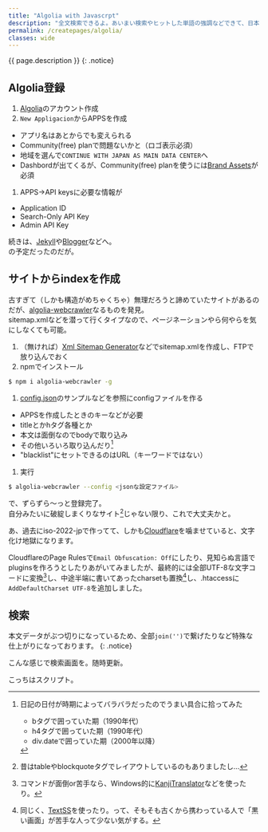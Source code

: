 ```yaml
---
title: "Algolia with Javascrpt"
description: "全文検索できるよ。あいまい検索やヒットした単語の強調などできて、日本語もOKだったり。"
permalink: /createpages/algolia/
classes: wide
---
```

{{ page.description }}
{: .notice}

## Algolia登録

1. [Algolia](https://www.algolia.com/)のアカウント作成
1. `New Appligacion`からAPPSを作成
  + アプリ名はあとからでも変えられる
  + Community(free) planで問題ないかと（ロゴ表示必須）
   + 地域を選んで`CONTINUE WITH JAPAN AS MAIN DATA CENTER`へ
  + Dashbordが出てくるが、Community(free) planを使うには[Brand Assets](https://www.algolia.com/press#resources)が必須
1. APPS→API keysに必要な情報が
  + Application ID
  + Search-Only API Key
  + Admin API Key

続きは、[Jekyll](/githubpages/algolia-github/)や[Blogger](/sitesystem/blogger/)などへ。  
の予定だったのだが。

## サイトからindexを作成

古すぎて（しかも構造がめちゃくちゃ）無理だろうと諦めていたサイトがあるのだが、[algolia-webcrawler](https://www.npmjs.com/package/algolia-webcrawler)なるものを発見。  
sitemap.xmlなどを潜って行くタイプなので、ページネーションやら何やらを気にしなくても可能。

1. （無ければ）[Xml Sitemap Generator](https://xmlsitemapgenerator.org/)などでsitemap.xmlを作成し、FTPで放り込んでおく
1. npmでインストール
```sh
$ npm i algolia-webcrawler -g
```

1. [config.json](https://github.com/DeuxHuitHuit/algolia-webcrawler/blob/master/config.json)のサンプルなどを参照にconfigファイルを作る
<script src="https://gist.github.com/laureltreetop/9d0e2202717e7c5a8d0d746c44275c34.js"></script>
  + APPSを作成したときのキーなどが必要
  + titleとかhタグ各種とか
  + 本文は面倒なのでbodyで取り込み
  + その他いろいろ取り込んだり[^date]
  + "blacklist"にセットできるのはURL（キーワードではない）

1. 実行
```sh
$ algolia-webcrawler --config <jsonな設定ファイル>
```

で、ずらずら～っと登録完了。  
自分みたいに破綻しまくりなサイト[^table]じゃない限り、これで大丈夫かと。

[^date]:日記の日付が時期によってバラバラだったのでうまい具合に拾ってみた
    + bタグで囲っていた期（1990年代）
    + h4タグで囲っていた期（1990年代）
    + div.dateで囲っていた期（2000年以降）

[^table]: 昔はtableやblockquoteタグでレイアウトしているのもありましたし…

あ、過去にiso-2022-jpで作ってて、しかも[Cloudflare](https://www.cloudflare.com)を噛ませていると、文字化け地獄になります。  

CloudflareのPage Rulesで`Email Obfuscation: Off`にしたり、見知らぬ言語でpluginsを作ろうとしたりあがいてみましたが、最終的には全部UTF-8な文字コードに変換[^nkf]し、中途半端に書いてあったcharsetも置換[^sed]し、.htaccessに`AddDefaultCharset UTF-8`を追加しました。

[^nkf]: コマンドが面倒or苦手なら、Windows的に[KanjiTranslator](http://www.kashim.com/kanjitranslator/index.html)などを使ったり。
[^sed]: 同じく、[TextSS](http://textss.sakura.ne.jp/)を使ったり。って、そもそも古くから携わっている人で「黒い画面」が苦手な人って少ない気がする。

## 検索

本文データがぶつ切りになっているため、全部`join('')`で繋げたりなど特殊な仕上がりになっております。
{: .notice}

こんな感じで検索画面を。随時更新。
<script src="https://gist.github.com/laureltreetop/07092dcbd8c9dda2e024452f3ce9033f.js">
</script>
こっちはスクリプト。
<script src="https://gist.github.com/laureltreetop/de97f3a802129e26c1cef9ef1a5d68b5.js"></script>